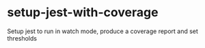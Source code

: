 # setup-jest-with-coverage
Setup jest to run in watch mode, produce a coverage report and set thresholds
